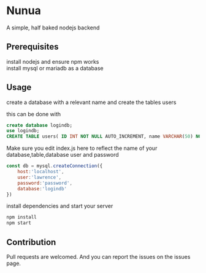 # Nunua
A simple, half baked nodejs backend

## Prerequisites
install nodejs and ensure npm works  
install mysql or mariadb as a database

## Usage
create a database with a relevant name and create the tables users

this can be done with
```sql
create database logindb;
use logindb;
CREATE TABLE users( ID INT NOT NULL AUTO_INCREMENT, name VARCHAR(50) NOT NULL, email VARCHAR(50) NOT NULL, password VARCHAR(255) NOT NULL, PRIMARY KEY ( ID ) );
```
Make sure you edit index.js here to reflect the name of your database,table,database user and password
```js
const db = mysql.createConnection({
    host:'localhost',
    user:'lawrence',
    password:'password',
    database:'logindb'
})
```
install dependencies and start your server

```bash
npm install
npm start
```

## Contribution
Pull requests are welcomed.
And you can report the issues on the issues page.
